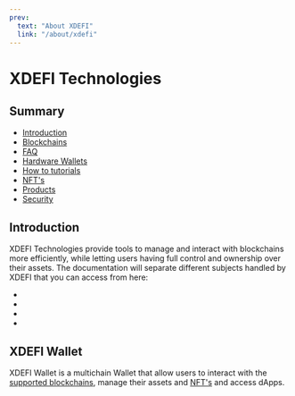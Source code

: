 ```yaml
---
prev:
  text: "About XDEFI"
  link: "/about/xdefi"
---
```


# XDEFI Technologies

## Summary

- [Introduction](#introduction)
- [Blockchains](./supported-blockchains)
- [FAQ](./faq)
- [Hardware Wallets](./supported-hardware-wallets)
- [How to tutorials](./how-to)
- [NFT's](./supported-nfts)
- [Products](./products)
- [Security](./security)

## Introduction

XDEFI Technologies provide tools to manage and interact with blockchains more efficiently, while letting users having full control and ownership over their assets.
The documentation will separate different subjects handled by XDEFI that you can access from here:

- 
- 
- 
- 

## XDEFI Wallet
XDEFI Wallet is a multichain Wallet that allow users to interact with the [supported blockchains](./blockchains.md), manage their assets and [NFT's](./supported-nfts) and access dApps.
